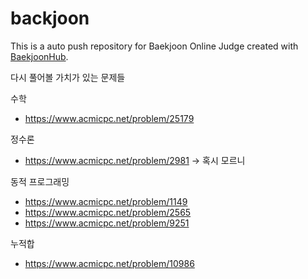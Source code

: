 # backjoon
This is a auto push repository for Baekjoon Online Judge created with [BaekjoonHub](https://github.com/BaekjoonHub/BaekjoonHub).

다시 풀어볼 가치가 있는 문제들

수학
- https://www.acmicpc.net/problem/25179

정수론
- https://www.acmicpc.net/problem/2981 -> 혹시 모르니

동적 프로그래밍
- https://www.acmicpc.net/problem/1149
- https://www.acmicpc.net/problem/2565
- https://www.acmicpc.net/problem/9251

누적합
- https://www.acmicpc.net/problem/10986
